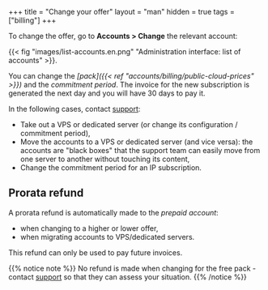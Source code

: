 +++
title = "Change your offer"
layout = "man"
hidden = true
tags = ["billing"]
+++

To change the offer, go to **Accounts > Change** the relevant account:

{{< fig "images/list-accounts.en.png" "Administration interface: list of accounts" >}}.

You can change the *[pack]({{< ref "accounts/billing/public-cloud-prices" >}})* and the *commitment period*. The invoice for the new subscription is generated the next day and you will have 30 days to pay it.


In the following cases, contact [support](https://admin.alwaysdata.com/support/add/):

- Take out a VPS or dedicated server (or change its configuration / commitment period),
- Move the accounts to a VPS or dedicated server (and vice versa): the accounts are "black boxes" that the support team can easily move from one server to another without touching its content,
- Change the commitment period for an IP subscription.

## Prorata refund

A prorata refund is automatically made to the *prepaid account*:

- when changing to a higher or lower offer,
- when migrating accounts to VPS/dedicated servers.

This refund can only be used to pay future invoices.

{{% notice note %}}
No refund is made when changing for the free pack - contact [support](https://admin.alwaysdata.com/support/add/) so that they can assess your situation.
{{% /notice %}}
